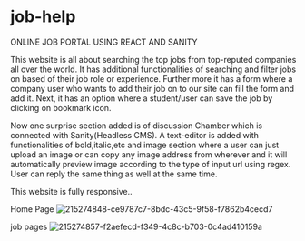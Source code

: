 # job-help
ONLINE JOB PORTAL USING REACT AND SANITY

This website is all about searching the top jobs from top-reputed companies all over the world. It has additional functionalities of searching and filter jobs on based of their job role or experience. Further more it has a form where a company user who wants to add their job on to our site can fill the form and add it. Next, it has an option where a student/user can save the job by clicking on bookmark icon.

Now one surprise section added is of discussion Chamber which is connected with Sanity(Headless CMS). A text-editor is added with functionalities of bold,italic,etc and image section where a user can just upload an image or can copy any image address from wherever and it will automatically preview image according to the type of input url using regex. User can reply the same thing as well at the same time.

This website is fully responsive..

Home Page
![215274848-ce9787c7-8bdc-43c5-9f58-f7862b4cecd7](https://github.com/user-attachments/assets/26fa92bc-e88d-4428-bc12-1150e2bc3da6)

job pages
![215274857-f2aefecd-f349-4c8c-b703-0c4ad410159a](https://github.com/user-attachments/assets/1171f9da-e350-45c6-96ed-b81c222f2ce7)
